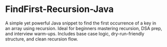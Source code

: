 # FindFirst-Recursion-Java
A simple yet powerful Java snippet to find the first occurrence of a key in an array using recursion. Ideal for beginners mastering recursion, DSA prep, and interview warm-ups. Includes base case logic, dry-run-friendly structure, and clean recursion flow.
